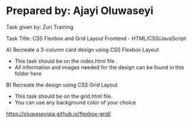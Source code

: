 # Prepared by: Ajayi Oluwaseyi
Task given by: Zuri Training

Task Title: CSS Flexbox and Grid Layout
Frontend - HTML/CSS/JavaScript

A) Recreate a 3-column card design using CSS Flexbox  Layout
- This task should be on the index.html file .
- All information and images needed for the design can be found in this folder here

 
B) Recreate the design using CSS Grid Layout  
- This task should be on the grid.html file.
- You can use any background color of your choice

https://oluwaseyiaja.github.io/flexbox-grid/
